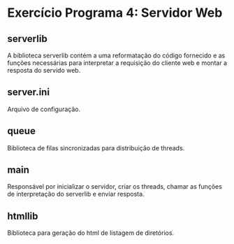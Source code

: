 # Exercício Programa 4: Servidor Web

## serverlib

A biblioteca serverlib contém a uma reformatação do código fornecido
e as funções necessárias para interpretar a requisição do cliente web
e montar a resposta do servido web.


## server.ini

Arquivo de configuração.


## queue

Biblioteca de filas sincronizadas para distribuição de threads.


## main

Responsável por inicializar o servidor, criar os threads, chamar as funções de interpretação do serverlib e enviar resposta.

## htmllib

Biblioteca para geração do html de listagem de diretórios.
